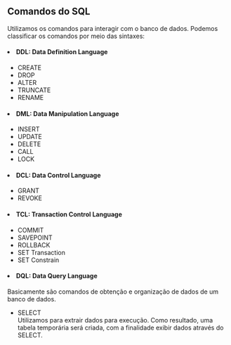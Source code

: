 <h2>Comandos do SQL</h2>

Utilizamos os comandos para interagir com o banco de dados. Podemos classificar os comandos por meio das sintaxes:

<h4><li>DDL: Data Definition Language</h4>
<ul><li>CREATE</li>
<li>DROP</li>
<li>ALTER</li>
<li>TRUNCATE</li>
<li>RENAME</li>
</ul>

<h4><li>DML: Data Manipulation Language</h4>
<ul><li>INSERT</li>
<li>UPDATE</li>
<li>DELETE</li>
<li>CALL</li>
<li>LOCK</li>
</ul>

<h4><li>DCL: Data Control Language</h4>
<ul><li>GRANT</li>
<li>REVOKE</li>
</ul>

<h4><li>TCL: Transaction Control Language</h4>
<ul><li>COMMIT</li>
<li>SAVEPOINT</li>
<li>ROLLBACK</li>
<li>SET Transaction</li>
<li>SET Constrain</li>
</ul>

<h4><li>DQL: Data Query Language</h4>
Basicamente são comandos de obtenção e organização de dados de um banco de dados.  
<ul><li>SELECT</li>
  Utilizamos para extrair dados para execução. Como resultado, uma tabela temporária será criada, com a finalidade exibir dados através do SELECT.
</ul>



